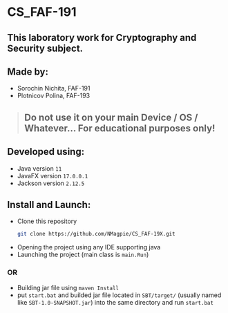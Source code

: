 # CS_FAF-191
## This laboratory work for Cryptography and Security subject.
## Made by: 
* Sorochin Nichita, FAF-191
* Plotnicov Polina, FAF-193 

> ## Do not use it on your main Device / OS / Whatever... For educational purposes only!

## Developed using:
* Java version     `11`
* JavaFX version   `17.0.0.1`
* Jackson version  `2.12.5`

## Install and Launch:
* Clone this repository
  ```sh
  git clone https://github.com/NMagpie/CS_FAF-19X.git
  ```
* Opening the project using any IDE supporting java
* Launching the project (main class is `main.Run`)
### OR
* Building jar file using `maven Install`
* put `start.bat` and builded jar file located in `SBT/target/` (usually named like `SBT-1.0-SNAPSHOT.jar`) into the same directory and run `start.bat`
